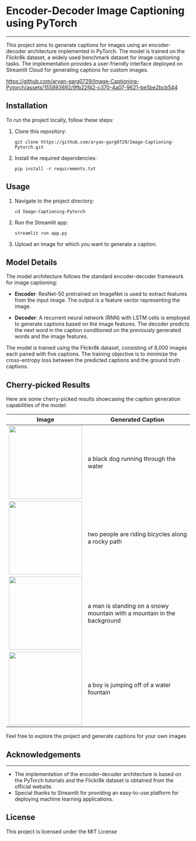 # Encoder-Decoder Image Captioning using PyTorch
---
This project aims to generate captions for images using an encoder-decoder architecture implemented in PyTorch. The model is trained on the Flickr8k dataset, a widely used benchmark dataset for image captioning tasks. The implementation provides a user-friendly interface deployed on Streamlit Cloud for generating captions for custom images.

https://github.com/aryan-garg0729/Image-Captioning-Pytorch/assets/155893692/9fb22f42-c370-4a07-9621-be5be2bcb544

## Installation

To run the project locally, follow these steps:

1. Clone this repository:

    ```
    git clone https://github.com/aryan-garg0729/Image-Captioning-Pytorch.git
    ```

2. Install the required dependencies:

    ```
    pip install -r requirements.txt
    ```

## Usage

1. Navigate to the project directory:

    ```
    cd Image-Captioning-Pytorch
    ```

2. Run the Streamlit app:

    ```
    streamlit run app.py
    ```

3. Upload an image for which you want to generate a caption.

## Model Details

The model architecture follows the standard encoder-decoder framework for image captioning:

- **Encoder**: ResNet-50 pretrained on ImageNet is used to extract features from the input image. The output is a feature vector representing the image.
  
- **Decoder**: A recurrent neural network (RNN) with LSTM cells is employed to generate captions based on the image features. The decoder predicts the next word in the caption conditioned on the previously generated words and the image features.

The model is trained using the Flickr8k dataset, consisting of 8,000 images each paired with five captions. The training objective is to minimize the cross-entropy loss between the predicted captions and the ground truth captions.

## Cherry-picked Results
Here are some cherry-picked results showcasing the caption generation capabilities of the model:

| Image | Generated Caption |
| --- | --- |
| <img src="https://github.com/aryan-garg0729/Image-Captioning-Pytorch/assets/155893692/c7e34daa-4d3f-423e-9d6c-084d59152d46" width="200" height="200"> | a black dog running through the water |
| <img src="https://github.com/aryan-garg0729/Image-Captioning-Pytorch/assets/155893692/814979bf-a478-4436-8dea-ae76b5a5fa86" width="200" height="200"> | two people are riding bicycles along a rocky path |
| <img src="https://github.com/aryan-garg0729/Image-Captioning-Pytorch/assets/155893692/d5132d1a-70aa-4f69-876f-c6f341767679" width="200" height="200"> | a man is standing on a snowy mountain with a mountain in the background |
| <img src="https://github.com/aryan-garg0729/Image-Captioning-Pytorch/assets/155893692/25731157-10d9-48e2-b2d3-30decc95e725" width="200" height="200"> | a boy is jumping off of a water fountain |
   
Feel free to explore the project and generate captions for your own images

## Acknowledgements

---

- The implementation of the encoder-decoder architecture is based on the PyTorch tutorials and the Flickr8k dataset is obtained from the official website.
- Special thanks to Streamlit for providing an easy-to-use platform for deploying machine learning applications.
  
## License

This project is licensed under the MIT License

